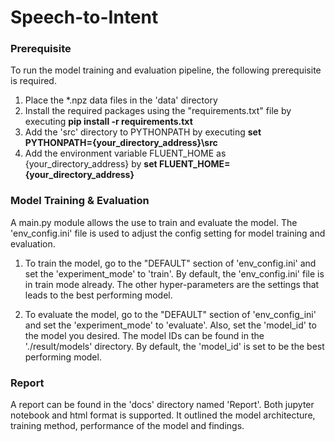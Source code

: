 # Speech-to-Intent

### Prerequisite
To run the model training and evaluation pipeline, the following prerequisite is required. 
1. Place the *.npz data files in the 'data' directory
2. Install the required packages using the "requirements.txt" file by executing **pip install -r requirements.txt**
3. Add the 'src' directory to PYTHONPATH by executing **set PYTHONPATH={your_directory_address}\src**
4. Add the environment variable FLUENT_HOME as {your_directory_address} by **set FLUENT_HOME={your_directory_address}**

### Model Training & Evaluation
A main.py module allows the use to train and evaluate the model.
The 'env_config.ini' file is used to adjust the config setting for model training and evaluation.

1. To train the model, go to the "DEFAULT" section of 'env_config.ini' and set the 'experiment_mode' to 'train'.
By default, the 'env_config.ini' file is in train mode already.
The other hyper-parameters are the settings that leads to the best performing model. 

2. To evaluate the model, go to the "DEFAULT" section of 'env_config_ini' and set the 'experiment_mode' to 'evaluate'.
Also, set the 'model_id' to the model you desired. The model IDs can be found in the './result/models' directory.
By default, the 'model_id' is set to be the best performing model.

### Report
A report can be found in the 'docs' directory named 'Report'.
Both jupyter notebook and html format is supported.
It outlined the model architecture, training method, performance of the model and findings.